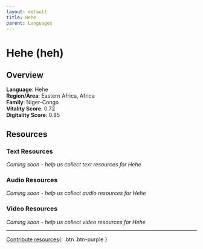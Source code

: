 ```yaml
---
layout: default
title: Hehe
parent: Languages
---
```


# Hehe (heh)

## Overview

**Language**: Hehe  
**Region/Area**: Eastern Africa, Africa  
**Family**: Niger-Congo  
**Vitality Score**: 0.72  
**Digitality Score**: 0.85  

## Resources

### Text Resources
*Coming soon - help us collect text resources for Hehe*

### Audio Resources
*Coming soon - help us collect audio resources for Hehe*

### Video Resources
*Coming soon - help us collect video resources for Hehe*

---

[Contribute resources](https://fairtrain.github.io/){: .btn .btn-purple }
